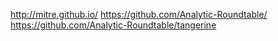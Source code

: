 
http://mitre.github.io/
https://github.com/Analytic-Roundtable/
https://github.com/Analytic-Roundtable/tangerine
